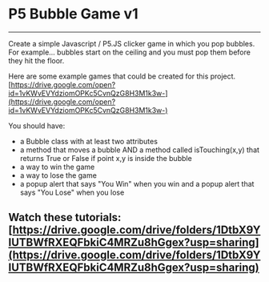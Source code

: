 # P5 Bubble Game v1
---
Create a simple Javascript / P5.JS clicker game in which you pop bubbles. For example... bubbles start on the ceiling and you must pop them before they hit the floor.

Here are some example games that could be created for this project. [https://drive.google.com/open?id=1vKWvEVYdziomOPKc5CvnQzG8H3M1k3w-](https://drive.google.com/open?id=1vKWvEVYdziomOPKc5CvnQzG8H3M1k3w-)

You should have:

- a Bubble class with at least two attributes
- a method that moves a bubble AND a method called isTouching(x,y) that returns True or False if point x,y is inside the bubble
- a way to win the game
- a way to lose the game
- a popup alert that says "You Win" when you win and a popup alert that says "You Lose" when you lose



## Watch these tutorials: [https://drive.google.com/drive/folders/1DtbX9YIUTBWfRXEQFbkiC4MRZu8hGgex?usp=sharing](https://drive.google.com/drive/folders/1DtbX9YIUTBWfRXEQFbkiC4MRZu8hGgex?usp=sharing)




  